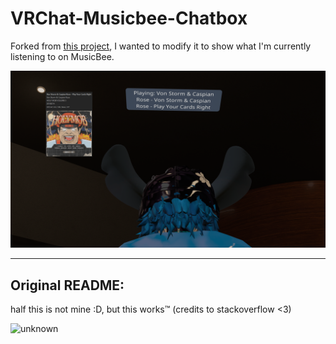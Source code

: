 # VRChat-Musicbee-Chatbox

Forked from [this project](https://github.com/o0F-0oF/VRChat-Spotify-Chatbox), I wanted to modify it to show what I'm currently listening to on MusicBee.

![Yippieee](https://raw.githubusercontent.com/smolyoshino/VRChat-MusicBee-Chatbox/main/vrcmb.png)

---
Original README:
---

half this is not mine :D, but this works:tm:
(credits to stackoverflow <3)

![unknown](https://user-images.githubusercontent.com/76185649/188352166-0e33b1fa-379f-49e6-a6a1-7439e13b503b.png)
